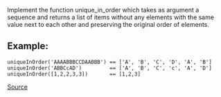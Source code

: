 Implement the function unique_in_order which takes as argument a sequence and returns a list of items without any elements with the same value next to each other and preserving the original order of elements.

## Example:
````
uniqueInOrder('AAAABBBCCDAABBB') == ['A', 'B', 'C', 'D', 'A', 'B']
uniqueInOrder('ABBCcAD')         == ['A', 'B', 'C', 'c', 'A', 'D']
uniqueInOrder([1,2,2,3,3])       == [1,2,3]
````

[Source](https://www.codewars.com/kata/54e6533c92449cc251001667)

